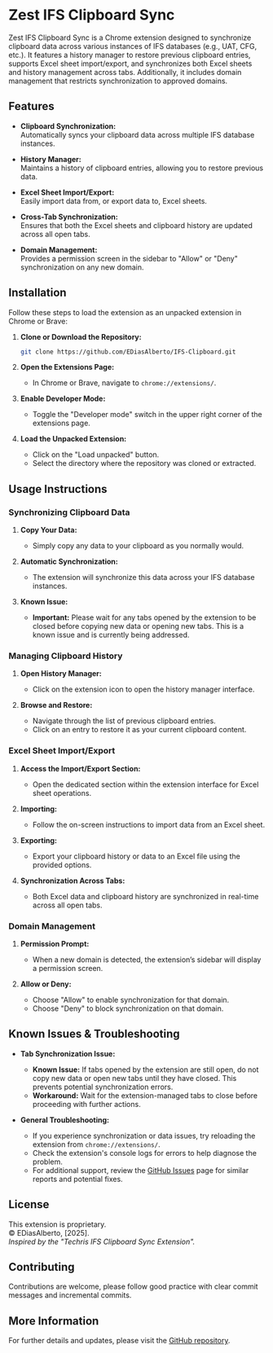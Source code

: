 # Zest IFS Clipboard Sync

Zest IFS Clipboard Sync is a Chrome extension designed to synchronize clipboard data across various instances of IFS databases (e.g., UAT, CFG, etc.). It features a history manager to restore previous clipboard entries, supports Excel sheet import/export, and synchronizes both Excel sheets and history management across tabs. Additionally, it includes domain management that restricts synchronization to approved domains.

## Features

- **Clipboard Synchronization:**  
  Automatically syncs your clipboard data across multiple IFS database instances.

- **History Manager:**  
  Maintains a history of clipboard entries, allowing you to restore previous data.

- **Excel Sheet Import/Export:**  
  Easily import data from, or export data to, Excel sheets.

- **Cross-Tab Synchronization:**  
  Ensures that both the Excel sheets and clipboard history are updated across all open tabs.

- **Domain Management:**  
  Provides a permission screen in the sidebar to "Allow" or "Deny" synchronization on any new domain.

## Installation

Follow these steps to load the extension as an unpacked extension in Chrome or Brave:

1. **Clone or Download the Repository:**
   ```bash
   git clone https://github.com/EDiasAlberto/IFS-Clipboard.git
   ```

2. **Open the Extensions Page:**
   - In Chrome or Brave, navigate to `chrome://extensions/`.

3. **Enable Developer Mode:**
   - Toggle the "Developer mode" switch in the upper right corner of the extensions page.

4. **Load the Unpacked Extension:**
   - Click on the "Load unpacked" button.
   - Select the directory where the repository was cloned or extracted.

## Usage Instructions

### Synchronizing Clipboard Data

1. **Copy Your Data:**
   - Simply copy any data to your clipboard as you normally would.
   
2. **Automatic Synchronization:**
   - The extension will synchronize this data across your IFS database instances.
   
3. **Known Issue:**
   - **Important:** Please wait for any tabs opened by the extension to be closed before copying new data or opening new tabs. This is a known issue and is currently being addressed.

### Managing Clipboard History

1. **Open History Manager:**
   - Click on the extension icon to open the history manager interface.

2. **Browse and Restore:**
   - Navigate through the list of previous clipboard entries.
   - Click on an entry to restore it as your current clipboard content.

### Excel Sheet Import/Export

1. **Access the Import/Export Section:**
   - Open the dedicated section within the extension interface for Excel sheet operations.

2. **Importing:**
   - Follow the on-screen instructions to import data from an Excel sheet.

3. **Exporting:**
   - Export your clipboard history or data to an Excel file using the provided options.

4. **Synchronization Across Tabs:**
   - Both Excel data and clipboard history are synchronized in real-time across all open tabs.

### Domain Management

1. **Permission Prompt:**
   - When a new domain is detected, the extension’s sidebar will display a permission screen.

2. **Allow or Deny:**
   - Choose "Allow" to enable synchronization for that domain.
   - Choose "Deny" to block synchronization on that domain.

## Known Issues & Troubleshooting

- **Tab Synchronization Issue:**  
  - **Known Issue:** If tabs opened by the extension are still open, do not copy new data or open new tabs until they have closed. This prevents potential synchronization errors.  
  - **Workaround:** Wait for the extension-managed tabs to close before proceeding with further actions.

- **General Troubleshooting:**
  - If you experience synchronization or data issues, try reloading the extension from `chrome://extensions/`.
  - Check the extension's console logs for errors to help diagnose the problem.
  - For additional support, review the [GitHub Issues](https://github.com/EDiasAlberto/IFS-Clipboard/issues) page for similar reports and potential fixes.

## License

This extension is proprietary.  
© EDiasAlberto, [2025].  
*Inspired by the "Techris IFS Clipboard Sync Extension".*

## Contributing

Contributions are welcome, please follow good practice with clear commit messages and incremental commits.

## More Information

For further details and updates, please visit the [GitHub repository](https://github.com/EDiasAlberto/IFS-Clipboard).
